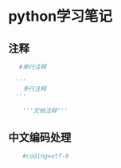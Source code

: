 # python学习笔记

## 注释

```python
   #单行注释
```

```python
  '''
    多行注释
  '''
```

```python
    '''文档注释'''
```

## 中文编码处理
```python
    #coding=utf-8
```